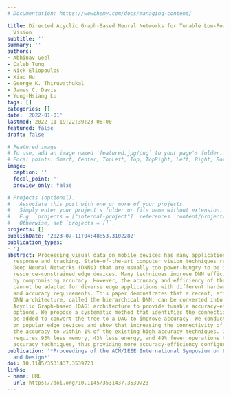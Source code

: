 ```yaml
---
# Documentation: https://wowchemy.com/docs/managing-content/

title: Directed Acyclic Graph-Based Neural Networks for Tunable Low-Power Computer
  Vision
subtitle: ''
summary: ''
authors:
- Abhinav Goel
- Caleb Tung
- Nick Eliopoulos
- Xiao Hu
- George K. Thiruvathukal
- James C. Davis
- Yung-Hsiang Lu
tags: []
categories: []
date: '2022-01-01'
lastmod: 2022-11-19T22:39:23-06:00
featured: false
draft: false

# Featured image
# To use, add an image named `featured.jpg/png` to your page's folder.
# Focal points: Smart, Center, TopLeft, Top, TopRight, Left, Right, BottomLeft, Bottom, BottomRight.
image:
  caption: ''
  focal_point: ''
  preview_only: false

# Projects (optional).
#   Associate this post with one or more of your projects.
#   Simply enter your project's folder or file name without extension.
#   E.g. `projects = ["internal-project"]` references `content/project/deep-learning/index.md`.
#   Otherwise, set `projects = []`.
projects: []
publishDate: '2023-07-11T04:48:53.310228Z'
publication_types:
- '1'
abstract: Processing visual data on mobile devices has many applications, e.g., emergency
  response and tracking. State-of-the-art computer vision techniques rely on large
  Deep Neural Networks (DNNs) that are usually too power-hungry to be deployed on
  resource-constrained edge devices. Many techniques improve DNN efficiency of DNNs
  by compromising accuracy. However, the accuracy and efficiency of these techniques
  cannot be adapted for diverse edge applications with different hardware constraints
  and accuracy requirements. This paper demonstrates that a recent, efficient tree-based
  DNN architecture, called the hierarchical DNN, can be converted into a Directed
  Acyclic Graph-based (DAG) architecture to provide tunable accuracy-efficiency tradeoff
  options. We propose a systematic method that identifies the connections that must
  be added to convert the tree to a DAG to improve accuracy. We conduct experiments
  on popular edge devices and show that increasing the connectivity of the DAG improves
  the accuracy to within 1% of the existing high accuracy techniques. Our approach
  requires 93% less memory, 43% less energy, and 49% fewer operations than the high
  accuracy techniques, thus providing more accuracy-efficiency configurations.
publication: '*Proceedings of the ACM/IEEE International Symposium on Low Power Electronics
  and Design*'
doi: 10.1145/3531437.3539723
links:
- name: URL
  url: https://doi.org/10.1145/3531437.3539723
---
```

